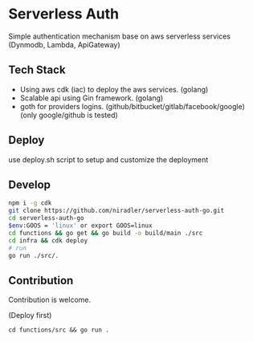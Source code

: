 # Serverless Auth

Simple authentication mechanism base on aws serverless services (Dynmodb, Lambda, ApiGateway)

## Tech Stack

- Using aws cdk (iac) to deploy the aws services. (golang)
- Scalable api using Gin framework. (golang)
- goth for providers logins. (github/bitbucket/gitlab/facebook/google) (only google/github is tested)

## Deploy

use deploy.sh script to setup and customize the deployment

## Develop

```sh
npm i -g cdk
git clone https://github.com/niradler/serverless-auth-go.git
cd serverless-auth-go
$env:GOOS = 'linux' or export GOOS=linux
cd functions && go get && go build -o build/main ./src
cd infra && cdk deploy
# run
go run ./src/.
```

## Contribution

Contribution is welcome.

(Deploy first)

`cd functions/src && go run .`
